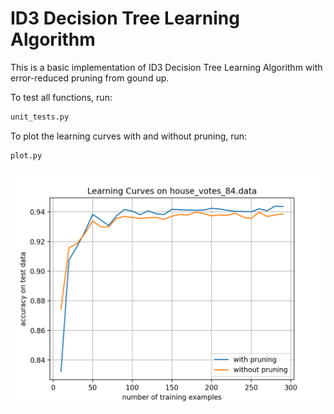 # ID3 Decision Tree Learning Algorithm

This is a basic implementation of ID3 Decision Tree Learning Algorithm with error-reduced pruning from gound up. 

To test all functions, run:
```python
unit_tests.py
```

To plot the learning curves with and without pruning, run:
```python
plot.py
```

![alt_text](https://github.com/Albert-Z-Guo/ID3-Decision-Tree-Learning-Algorithm/blob/master/Learning%20Curvees.png)
